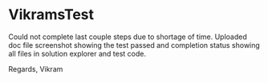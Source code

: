 # VikramsTest

Could not complete last couple steps due to shortage of time. 
Uploaded doc file screenshot showing the test passed and completion status showing all files in solution explorer and test code.

Regards,
Vikram

